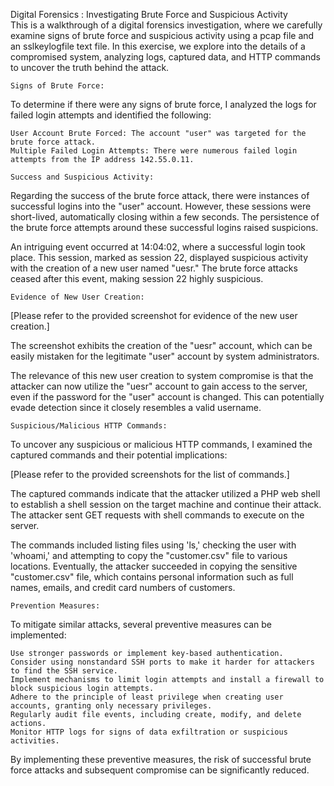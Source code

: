  Digital Forensics : Investigating Brute Force and Suspicious Activity  
This is a walkthrough of a digital forensics investigation, where we carefully examine signs of brute force and suspicious activity using a pcap file and an sslkeylogfile text file. In this exercise, we explore into the details of a compromised system, analyzing logs, captured data, and HTTP commands to uncover the truth behind the attack.

    Signs of Brute Force:

To determine if there were any signs of brute force, I analyzed the logs for failed login attempts and identified the following:

    User Account Brute Forced: The account "user" was targeted for the brute force attack.
    Multiple Failed Login Attempts: There were numerous failed login attempts from the IP address 142.55.0.11.

    Success and Suspicious Activity:

Regarding the success of the brute force attack, there were instances of successful logins into the "user" account. However, these sessions were short-lived, automatically closing within a few seconds. The persistence of the brute force attempts around these successful logins raised suspicions.

An intriguing event occurred at 14:04:02, where a successful login took place. This session, marked as session 22, displayed suspicious activity with the creation of a new user named "uesr." The brute force attacks ceased after this event, making session 22 highly suspicious.

    Evidence of New User Creation:

[Please refer to the provided screenshot for evidence of the new user creation.]

The screenshot exhibits the creation of the "uesr" account, which can be easily mistaken for the legitimate "user" account by system administrators.

The relevance of this new user creation to system compromise is that the attacker can now utilize the "uesr" account to gain access to the server, even if the password for the "user" account is changed. This can potentially evade detection since it closely resembles a valid username.

    Suspicious/Malicious HTTP Commands:

To uncover any suspicious or malicious HTTP commands, I examined the captured commands and their potential implications:

[Please refer to the provided screenshots for the list of commands.]

The captured commands indicate that the attacker utilized a PHP web shell to establish a shell session on the target machine and continue their attack. The attacker sent GET requests with shell commands to execute on the server.

The commands included listing files using 'ls,' checking the user with 'whoami,' and attempting to copy the "customer.csv" file to various locations. Eventually, the attacker succeeded in copying the sensitive "customer.csv" file, which contains personal information such as full names, emails, and credit card numbers of customers.

    Prevention Measures:

To mitigate similar attacks, several preventive measures can be implemented:

    Use stronger passwords or implement key-based authentication.
    Consider using nonstandard SSH ports to make it harder for attackers to find the SSH service.
    Implement mechanisms to limit login attempts and install a firewall to block suspicious login attempts.
    Adhere to the principle of least privilege when creating user accounts, granting only necessary privileges.
    Regularly audit file events, including create, modify, and delete actions.
    Monitor HTTP logs for signs of data exfiltration or suspicious activities.

By implementing these preventive measures, the risk of successful brute force attacks and subsequent compromise can be significantly reduced.
